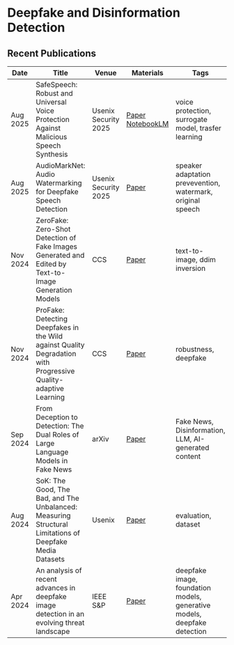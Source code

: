 # Deepfake and Disinformation Detection

## Recent Publications
| Date | Title | Venue | Materials | Tags | Code | Summary |
| --- | --- | --- | --- | --- | --- | --- |
| Aug 2025 | SafeSpeech: Robust and Universal Voice Protection Against Malicious Speech Synthesis | Usenix Security 2025 | [Paper](https://www.usenix.org/system/files/conference/usenixsecurity25/sec25cycle1-prepub-402-zhang-zhisheng.pdf) [NotebookLM](https://notebooklm.google.com/notebook/a9f274e2-1e6e-4f4a-83f0-a3d39e2660b7?authuser=1)| voice protection, surrogate model, trasfer learning | | |
| Aug 2025 | AudioMarkNet: Audio Watermarking for Deepfake Speech Detection | Usenix Security 2025 | [Paper](https://www.usenix.org/system/files/conference/usenixsecurity25/sec25cycle1-prepub-386-zong.pdf) | speaker adaptation prevevention, watermark, original speech | | |
| Nov 2024 | ZeroFake: Zero-Shot Detection of Fake Images Generated and Edited by Text-to-Image Generation Models | CCS | [Paper](https://dl.acm.org/doi/10.1145/3658644.3690297) | text-to-image, ddim inversion | | |
| Nov 2024 | ProFake: Detecting Deepfakes in the Wild against Quality Degradation with Progressive Quality-adaptive Learning | CCS | [Paper](https://dl.acm.org/doi/10.1145/3658644.3690238) | robustness, deepfake | | |
| Sep 2024 | From Deception to Detection: The Dual Roles of Large Language Models in Fake News | arXiv | [Paper](https://arxiv.org/pdf/2409.17416) | Fake News, Disinformation, LLM, AI-generated content | | [Note](https://github.com/nabeelxy/ai-security-guide/blob/main/ai_for_security/deepfakes/reviews/deception_arxiv_2024.md)|
| Aug 2024 | SoK: The Good, The Bad, and The Unbalanced: Measuring Structural Limitations of Deepfake Media Datasets | Usenix | [Paper](https://www.usenix.org/system/files/sec24fall-prepub-1479-layton.pdf) | evaluation, dataset | | |
| Apr 2024 | An analysis of recent advances in deepfake image detection in an evolving threat landscape | IEEE S&P | [Paper](https://arxiv.org/pdf/2404.16212) | deepfake image, foundation models, generative models, deepfake detection |  | [Note](https://github.com/nabeelxy/ai-security-guide/blob/main/ai_for_security/deepfakes/reviews/sp_deepfake_2024.md)|
